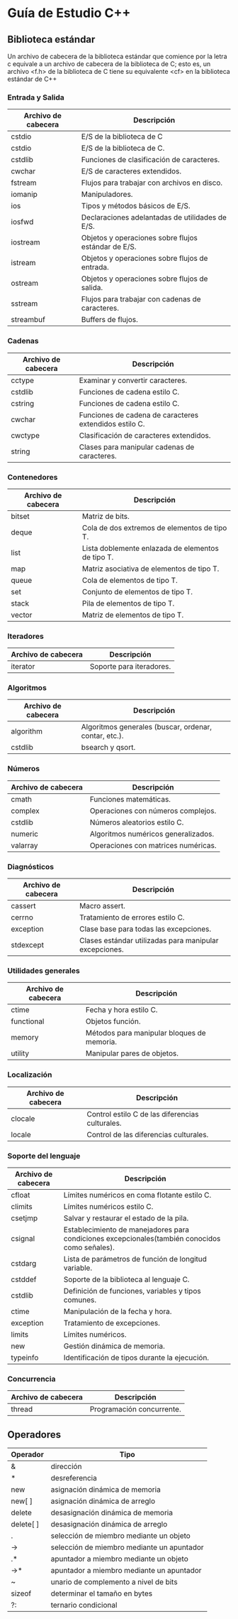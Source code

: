 # Guía de Estudio  C++

## Biblioteca estándar 

Un archivo de cabecera de la biblioteca estándar que comience por la letra c equivale a un archivo de cabecera de la biblioteca de C; esto es, un archivo \<f.h\> de la biblioteca de C tiene su equivalente \<cf\> en la biblioteca estándar de C++

### Entrada y Salida

| Archivo de cabecera | Descripción                                         |
| ------------------- | --------------------------------------------------- |
| cstdio              | E/S de la biblioteca de C                           |
| cstdio              | E/S de la biblioteca de C.                          |
| cstdlib             | Funciones de clasificación de caracteres.           |
| cwchar              | E/S de caracteres extendidos.                       |
| fstream             | Flujos para trabajar con archivos en disco.         |
| iomanip             | Manipuladores.                                      |
| ios                 | Tipos y métodos básicos de E/S.                     |
| iosfwd              | Declaraciones adelantadas de utilidades de E/S.     |
| iostream            | Objetos y operaciones sobre flujos estándar de E/S. |
| istream             | Objetos y operaciones sobre flujos de entrada.      |
| ostream             | Objetos y operaciones sobre flujos de salida.       |
| sstream             | Flujos para trabajar con cadenas de caracteres.     |
| streambuf           | Buffers de flujos.                                  |

### Cadenas

| Archivo de cabecera | Descripción                                            |
| ------------------- | ------------------------------------------------------ |
| cctype            | Examinar y convertir caracteres.                       |
| cstdlib           | Funciones de cadena estilo C.                          |
| cstring           | Funciones de cadena estilo C.                          |
| cwchar            | Funciones de cadena de caracteres extendidos estilo C. |
| cwctype           | Clasificación de caracteres extendidos.                |
| string            | Clases para manipular cadenas de caracteres.           |

### Contenedores

| Archivo de cabecera | Descripción                                       |
| ------------------- | ------------------------------------------------- |
| bitset            | Matriz de bits.                                   |
| deque             | Cola de dos extremos de elementos de tipo T.      |
| list              | Lista doblemente enlazada de elementos de tipo T. |
| map               | Matriz asociativa de elementos de tipo T.         |
| queue             | Cola de elementos de tipo T.                      |
| set               | Conjunto de elementos de tipo T.                  |
| stack             | Pila de elementos de tipo T.                      |
| vector            | Matriz de elementos de tipo T.                    |

### Iteradores

| Archivo de cabecera | Descripción |
| ------------------- | ----------- |
| iterator |Soporte para iteradores.

### Algoritmos

| Archivo de cabecera | Descripción                                           |
| ------------------- | ----------------------------------------------------- |
| algorithm           | Algoritmos generales (buscar, ordenar, contar, etc.). |
| cstdlib             | bsearch y qsort.                                      |

### Números

| Archivo de cabecera | Descripción                         |
| ------------------- | ----------------------------------- |
| cmath               | Funciones matemáticas.              |
| complex             | Operaciones con números complejos.  |
| cstdlib             | Números aleatorios estilo C.        |
| numeric             | Algoritmos numéricos generalizados. |
|valarray| Operaciones con matrices numéricas.

### Diagnósticos

| Archivo de cabecera | Descripción                            |
| ------------------- | -------------------------------------- |
| cassert             | Macro assert.                          |
| cerrno              | Tratamiento de errores estilo C.       |
| exception           | Clase base para todas las excepciones. |
|stdexcept| Clases estándar utilizadas para manipular excepciones.

### Utilidades generales

| Archivo de cabecera | Descripción                                |
| ------------------- | ------------------------------------------ |
| ctime               | Fecha y hora estilo C.                     |
| functional          | Objetos función.                           |
| memory              | Métodos para manipular bloques de memoria. |
| utility             | Manipular pares de objetos.                |

### Localización

| Archivo de cabecera | Descripción                                     |
| ------------------- | ----------------------------------------------- |
| clocale             | Control estilo C de las diferencias culturales. |
| locale              | Control de las diferencias culturales.          |

### Soporte del lenguaje

| Archivo de cabecera | Descripción                                                                                    |
| ------------------- | ---------------------------------------------------------------------------------------------- |
| cfloat              | Límites numéricos en coma flotante estilo C.                                                   |
| climits             | Límites numéricos estilo C.                                                                    |
| csetjmp             | Salvar y restaurar el estado de la pila.                                                       |
| csignal             | Establecimiento de manejadores para condiciones excepcionales(también conocidos como señales). |
| cstdarg             | Lista de parámetros de función de longitud variable.                                           |
| cstddef             | Soporte de la biblioteca al lenguaje C.                                                        |
| cstdlib             | Definición de funciones, variables y tipos comunes.                                            |
| ctime               | Manipulación de la fecha y hora.                                                               |
| exception           | Tratamiento de excepciones.                                                                    |
| limits              | Límites numéricos.                                                                             |
| new                 | Gestión dinámica de memoria.                                                                   |
| typeinfo            | Identificación de tipos durante la ejecución.                                                  |

### Concurrencia

| Archivo de cabecera | Descripción               |
| ------------------- | ------------------------- |
| thread              | Programación concurrente. |


## Operadores

| Operador  | Tipo                                       |
| --------- | ------------------------------------------ |
| &         | dirección                                  |
| *         | desreferencia                              |
| new       | asignación dinámica de memoria             |
| new[ ]    | asignación dinámica de arreglo             |
| delete    | desasignación dinámica de memoria          |
| delete[ ] | desasignación dinámica de arreglo          |
| .         | selección de miembro mediante un objeto    |
| ->        | selección de miembro mediante un apuntador |
| .*        | apuntador a miembro mediante un objeto     |
| ->*       | apuntador a miembro mediante un apuntador  |
| ~         | unario de complemento a nivel de bits      |
| sizeof    | determinar el tamaño en bytes              |
| ?:        | ternario condicional                       |

<!-- Identificador de 31 carácteres o menos -->


